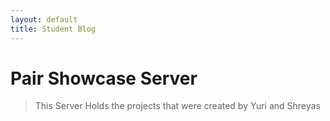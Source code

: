 ```yaml
---
layout: default
title: Student Blog
---
```



# Pair Showcase Server

> This Server Holds the projects that were created by Yuri and Shreyas